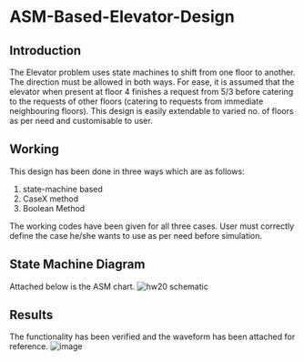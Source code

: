 # ASM-Based-Elevator-Design

## Introduction
The Elevator problem uses state machines to shift from one floor to another. The direction must be allowed in both ways. For ease, it is assumed that the elevator when present at floor 4 finishes a request from 5/3 before catering to the requests of other floors (catering to requests from immediate neighbouring floors). This design is easily extendable to varied no. of floors as per need and customisable to user.

## Working
This design has been done in three ways which are as follows:
1) state-machine based
2) CaseX method
3) Boolean Method

The working codes have been given for all three cases. User must correctly define the case he/she wants to use as per need before simulation.

## State Machine Diagram
Attached below is the ASM chart.
![hw20 schematic](https://github.com/user-attachments/assets/c60cee4e-da46-43f2-9a01-7c1c746535bd)

## Results
The functionality has been verified and the waveform has been attached for reference.
![image](https://github.com/user-attachments/assets/b1842d9d-c3c0-48d8-91d7-bc51c5726c5b)

